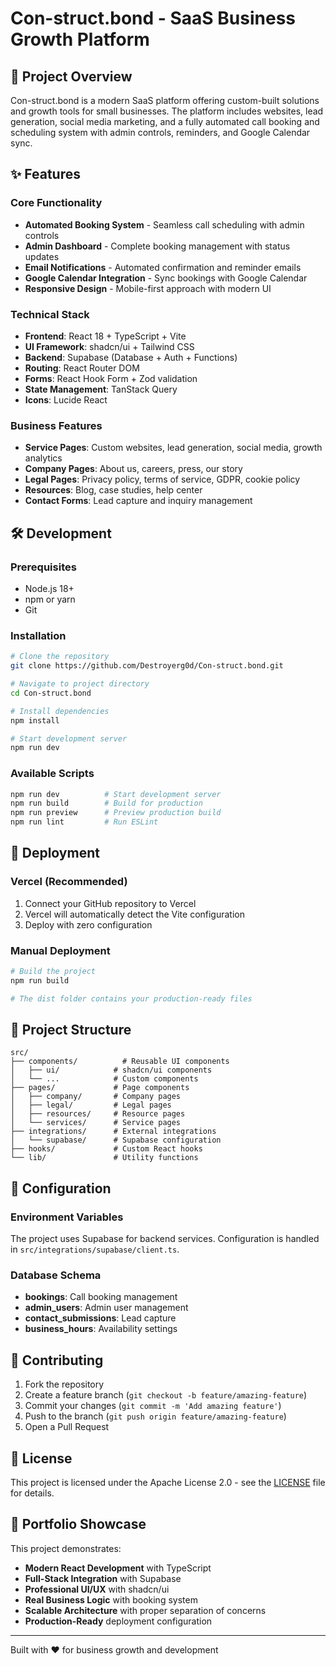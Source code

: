 # Con-struct.bond - SaaS Business Growth Platform

## 🚀 Project Overview

Con-struct.bond is a modern SaaS platform offering custom-built solutions and growth tools for small businesses. The platform includes websites, lead generation, social media marketing, and a fully automated call booking and scheduling system with admin controls, reminders, and Google Calendar sync.

## ✨ Features

### Core Functionality
- **Automated Booking System** - Seamless call scheduling with admin controls
- **Admin Dashboard** - Complete booking management with status updates
- **Email Notifications** - Automated confirmation and reminder emails
- **Google Calendar Integration** - Sync bookings with Google Calendar
- **Responsive Design** - Mobile-first approach with modern UI

### Technical Stack
- **Frontend**: React 18 + TypeScript + Vite
- **UI Framework**: shadcn/ui + Tailwind CSS
- **Backend**: Supabase (Database + Auth + Functions)
- **Routing**: React Router DOM
- **Forms**: React Hook Form + Zod validation
- **State Management**: TanStack Query
- **Icons**: Lucide React

### Business Features
- **Service Pages**: Custom websites, lead generation, social media, growth analytics
- **Company Pages**: About us, careers, press, our story
- **Legal Pages**: Privacy policy, terms of service, GDPR, cookie policy
- **Resources**: Blog, case studies, help center
- **Contact Forms**: Lead capture and inquiry management

## 🛠️ Development

### Prerequisites
- Node.js 18+ 
- npm or yarn
- Git

### Installation

```bash
# Clone the repository
git clone https://github.com/Destroyerg0d/Con-struct.bond.git

# Navigate to project directory
cd Con-struct.bond

# Install dependencies
npm install

# Start development server
npm run dev
```

### Available Scripts

```bash
npm run dev          # Start development server
npm run build        # Build for production
npm run preview      # Preview production build
npm run lint         # Run ESLint
```

## 🚀 Deployment

### Vercel (Recommended)
1. Connect your GitHub repository to Vercel
2. Vercel will automatically detect the Vite configuration
3. Deploy with zero configuration

### Manual Deployment
```bash
# Build the project
npm run build

# The dist folder contains your production-ready files
```

## 📁 Project Structure

```
src/
├── components/          # Reusable UI components
│   ├── ui/            # shadcn/ui components
│   └── ...            # Custom components
├── pages/             # Page components
│   ├── company/       # Company pages
│   ├── legal/         # Legal pages
│   ├── resources/     # Resource pages
│   └── services/      # Service pages
├── integrations/      # External integrations
│   └── supabase/      # Supabase configuration
├── hooks/             # Custom React hooks
└── lib/               # Utility functions
```

## 🔧 Configuration

### Environment Variables
The project uses Supabase for backend services. Configuration is handled in `src/integrations/supabase/client.ts`.

### Database Schema
- **bookings**: Call booking management
- **admin_users**: Admin user management
- **contact_submissions**: Lead capture
- **business_hours**: Availability settings

## 🤝 Contributing

1. Fork the repository
2. Create a feature branch (`git checkout -b feature/amazing-feature`)
3. Commit your changes (`git commit -m 'Add amazing feature'`)
4. Push to the branch (`git push origin feature/amazing-feature`)
5. Open a Pull Request

## 📄 License

This project is licensed under the Apache License 2.0 - see the [LICENSE](LICENSE) file for details.

## 🎯 Portfolio Showcase

This project demonstrates:
- **Modern React Development** with TypeScript
- **Full-Stack Integration** with Supabase
- **Professional UI/UX** with shadcn/ui
- **Real Business Logic** with booking system
- **Scalable Architecture** with proper separation of concerns
- **Production-Ready** deployment configuration

---

Built with ❤️ for business growth and development
